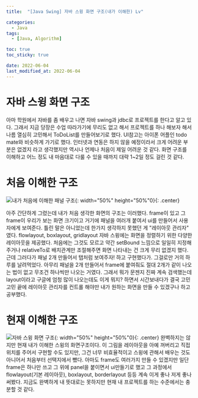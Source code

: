 ```yaml
---
title:  "[Java Swing] 자바 스윙 화면 구조(내가 이해한) Lv" 

categories:
  - Java
tags:
  - [Java, Algorithm]

toc: true
toc_sticky: true

date: 2022-06-04
last_modified_at: 2022-06-04
---
```






# 자바 스윙 화면 구조

아마 학원에서 자바를 좀 배우고 나면 자바 swing과 jdbc로 프로젝트를 한다고 알고 있다.
그래서 지금 당장은 수업 따라가기에 무리도 없고 해서 프로젝트를 하나 해보자 해서 나름 열심히 고민해서 ToDoList를 만들어보기로 했다.
UI참고는 아이폰 어플인 todo mate와 비슷하게 가기로 했다. 인터넷과 연동은 하지 않을 예정이라서 크게 어려운 부분은 없겠지 라고 생각했지만
역시나 언제나 처음이 제일 어려운 것 같다. 화면 구조를 이해하고 어느 정도 내 마음대로 다룰 수 있을 때까지 대략 1~2일 정도 걸린 것 같다.


# 처음 이해한 구조
![내가 처음에 이해한 패널 구조](https://user-images.githubusercontent.com/25880465/172063141-0621881c-70c1-437f-aa9e-74b1876ff3cc.png){: width="50%" height="50%"0}{: .center}

아주 간단하게 그렸는데 내가 처음 생각한 화면의 구조는 이러했다. frame이 있고 그 frame이 우리가 보는 화면 크기이고 거기에 패널을 여러개 붙여서 ui를 만들어서 사용자에게 보여준다.
틀린 말은 아니었는데 한가지 생각하지 못했던 게 "레이아웃 관리자" 였다. flowlayout, boxlayout, gridlayout 자바 스윙에는 화면을 정렬하기 위한 다양한 레이아웃을 제공했다.
처음에는 그것도 모르고 약간 setBound 느낌으로 일일히 지정해주거나 relativeTo로 배치관계만 조절해주면 화면 나타내는 건 크게 무리 없겠지 했다. 근데 그러다가 패널 2개 만들어서 탭처럼 보여주자! 하고 구현했다가.
그걸로만 거의 하루를 날려먹었다. 아무리 패널을 2개 만들어서 frame에 붙여줘도 절대 2개가 같이 나오는 법이 없고 무조건 하나씩만 나오는 거였다.
그래서 뭐가 문젠지 진짜 계속 검색했는데 layout이라고 구글에 엄청 많이 나오는데도 이게 뭐지? 하면서 시간보내다가 결국 고민고민 끝에 레이아웃 관리자를 컨트롤 해야만 내가 원하는 화면을 만들 수 있겠구나 하고 공부했다.

# 현재 이해한 구조
![자바 스윙 화면 구조](https://user-images.githubusercontent.com/25880465/172063143-96a1f89d-4c23-447a-a839-00966dfaea0c.png){: width="50%" height="50%"0}{: .center}
완벽하지는 않지만 현재 내가 이해한 스윙의 화면구조이다. 이 그림을 레이아웃을 아예 꺼버리고 직접 위치를 주어서 구현할 수도 있지만, 그건 너무 비효율적이고 스윙에 관해서 배우는 것도 아니어서 처음부터 선택지에서 뺐다.
아마도 frame도 여러가지 만들 수 있겠지만 일단 frame은 하나만 쓰고 그 위에 panel을 붙이면서 ui만들기로 했고 그 과정에서 flowlayout(기본 레이아웃), boxlayout, borderlayout 등등 계속 이게 좋나 저게 좋나 써봤다.
지금도 완벽하게 내 뜻대로는 못하지만 현재 내 프로젝트를 하는 수준에서는 충분할 것 같다.


<br>



<!-- [맨 위](#){: .btn .btn--primary }{: .align-right} 스크롤시 자동으로 up to 화살표가 나오므로 삭제 -->

